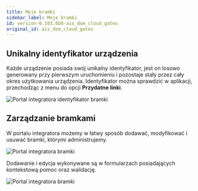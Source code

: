 ```yaml
---
title: Moje bramki
sidebar_label: Moje bramki
id: version-0.103.6b0-ais_dom_cloud_gates
original_id: ais_dom_cloud_gates
---
```


## Unikalny identyfikator urządzenia
Każde urządzenie posiada swój unikalny identyfikator, jest on losowo generowany przy pierwszym uruchomieniu i pozostaje stały przez cały okres użytkowania urządzenia.
Identyfikator można sprawdzić w aplikacji, przechodząc z menu do opcji **Przydatne linki**.


![Portal integratora identyfikator bramki](/AIS-docs/img/en/bramka/dom_cloud_gate_id.png)


## Zarządzanie bramkami
W portalu integratora możemy w łatwy sposób dodawać, modyfikować i usuwać bramki, którymi administrujemy.

![Portal integratora bramki](/AIS-docs/img/en/bramka/dom_cloud_gates.png)

Dodawanie i edycja wykonywane są w formularzach posiadających kontekstową pomoc oraz walidację.

![Portal integratora bramki](/AIS-docs/img/en/bramka/dom_cloud_gate.png)
